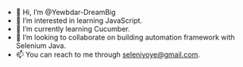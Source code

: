 - 👋 Hi, I’m @Yewbdar-DreamBig
- 👀 I’m interested in learning JavaScript.
- 🌱 I’m currently learning Cucumber.
- 💞️ I’m looking to collaborate on building automation framework with Selenium Java.
- 📫 You can reach to me through seleniyoye@gmail.com.

<!---
Yewbdar-DreamBig/Yewbdar-DreamBig is a ✨ special ✨ repository because its `README.md` (this file) appears on your GitHub profile.
You can click the Preview link to take a look at your changes.
--->
